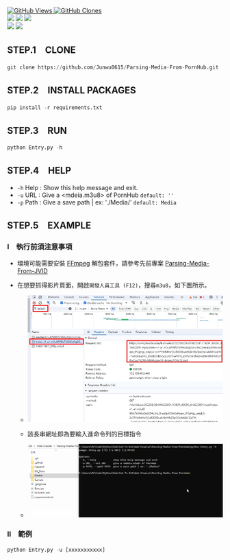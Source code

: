 <a href='https://github.com/Junwu0615/Parsing-Media-From-PornHub'><img alt='GitHub Views' src='https://views.whatilearened.today/views/github/Junwu0615/Parsing-Media-From-PornHub.svg'> 
<a href='https://github.com/Junwu0615/Parsing-Media-From-PornHub'><img alt='GitHub Clones' src='https://img.shields.io/badge/dynamic/json?color=success&label=Clone&query=count_total&url=https://gist.githubusercontent.com/Junwu0615/c5c70b3f72648a0bc59f2a7a530b3e32/raw/Parsing-Media-From-PornHub_clone.json&logo=github'> </br>
[![](https://img.shields.io/badge/Project-Web_Crawler-blue.svg?style=plastic)](https://github.com/Junwu0615/Parsing-Media-From-PornHub) 
[![](https://img.shields.io/badge/Project-Parsing_Media-blue.svg?style=plastic)](https://github.com/Junwu0615/Parsing-Media-From-PornHub) 
[![](https://img.shields.io/badge/Language-Python_3.12.0-blue.svg?style=plastic)](https://www.python.org/) </br>
[![](https://img.shields.io/badge/Package-Requests_2.31.0-green.svg?style=plastic)](https://pypi.org/project/requests/) 
[![](https://img.shields.io/badge/Package-ArgumentParser_1.2.1-green.svg?style=plastic)](https://pypi.org/project/argumentparser/) 

## STEP.1　CLONE
```python
git clone https://github.com/Junwu0615/Parsing-Media-From-PornHub.git
```

## STEP.2　INSTALL PACKAGES
```python
pip install -r requirements.txt
```

## STEP.3　RUN
```python
python Entry.py -h 
```

## STEP.4　HELP

- `-h` Help : Show this help message and exit.
- `-u` URL : Give a <mdeia.m3u8> of PornHub `default: ''`
- `-p` Path : Give a save path | ex: './Media/' `default: Media`

## STEP.5　EXAMPLE

### I　執行前須注意事項
- 環境可能需要安裝 [FFmpeg](https://www.ffmpeg.org/download.html) 解包套件，請參考先前專案 [Parsing-Media-From-JVID](https://github.com/Junwu0615/Parsing-Media-From-JVID)
- 在想要抓得影片頁面，開啟`開發人員工具 (F12)`，搜尋`m3u8`，如下圖所示。

  - ![00.jpg](/Sample/00.jpg) 
  
  - 該長串網址即為要輸入進命令列的目標指令

  - ![00.gif](/Sample/00.gif) 
  
### II　範例
```python
python Entry.py -u [xxxxxxxxxxx]
```